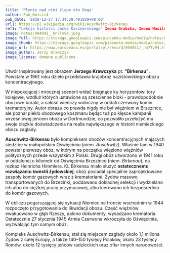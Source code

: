```yaml
---
title: 'Płynie nad nimi ślepe oko Boga'
author: Pan_Kmicic4
pub_date: '2018-12-27 17:34:29.401029+00:00'
url1: https://pl.wikipedia.org/wiki/Auschwitz-Birkenau
ref1: "Lekcja historii Jacka Kaczmarskiego" Iwona Grabska, Iwona Wasilewska
image: notes/094041__nn7Tv94.jpeg
image_full: https://storage.googleapis.com/piosenka-media/media/notes/094041__nn7Tv94.jpeg
image_thumb: https://storage.googleapis.com/piosenka-media/media/notes/094041__nn7Tv94.jpeg.0x300_q85_upscale.jpg
image_url: https://www.europeana.eu/portal/pl/record/094041/_nn7Tv94.html
image_author: Jerzy Krawczyk
image_license: domena publiczna
---
```


Utwór inspirowany jest obrazem  **Jerzego Krawczyka** pt. **"Birkenau"**. 
Powstałe w 1961 roku dzieło przedstawia krajobraz nazistowskiego obozu koncentracyjnego.

 W niepokojącej i mrocznej scenerii widać biegnące ku horyzontowi tory kolejowe, wzdłuż których ustawione są sześcienne bloki \- prawdopodobnie obozowe baraki, a całość wieńczy widoczny w oddali czerwony komin krematoryjny. Autor obrazu co prawda nigdy nie był więźniem w Brzezince, ale poznał piekło obozowego koszmaru będąc tuż po klęsce kampanii wrześniowej jeńcem obozu w Dortmundzie, co pozwoliło przełożyć mu swoje ciężkie doświadczenia na realia największego w historii niemieckiego obozu zagłady.

**Auschwitz\-Birkenau** było kompleksem obozów koncentracyjnych mających siedzibę w małopolskim Oświęcimiu \(niem. _Auschwitz_\). Właśnie tam w 1940 powstał pierwszy obóz, w którym na początku więziono więźniów politycznych przede wszystkim z Polski. Drugi obóz utworzono w 1941 roku w oddalonej o kilometr od Oświęcimia Brzezince \(niem. _Birkenau_\), na  rozkaz Heinricha Himmlera. KL Birkenau miało służyć **ostatecznemu rozwiązaniu kwestii żydowskiej**;  obóz posiadał specjalnie zaprojektowane zespoły komór gazowych wraz z krematoriami. Żydów masowo transportowanych do Brzezinki, poddawano dokładnej selekcji i wydzielano ich albo do ciężkiej pracy przymusowej, albo kierowano ich bezpośrednio do komór gazowych. 

W obliczu pogarszającej się sytuacji Niemiec na froncie wschodnim w 1944 rozpoczęto przygotowania do likwidacji obozu. Część więźniów ewakuowano w głąb Rzeszy, palono dokumenty, wysadzano krematoria. Ostatecznie 27 stycznia 1945 Armia Czerwona wkroczyła do Oświęcimia, wyzwalając tym samym obóz.

Kompleks Auschwitz\-Birkenau, stał się miejscem zagłady około 1,1 miliona Żydów z całej Europy, a także 140–150 tysięcy Polaków, około 23 tysięcy Romów, około 12 tysięcy jeńców radzieckich oraz ofiar innych narodowości.